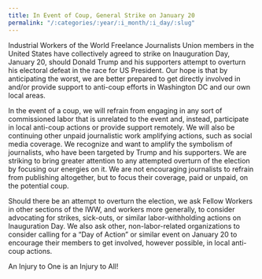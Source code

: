 ```yaml
---
title: In Event of Coup, General Strike on January 20
permalink: "/:categories/:year/:i_month/:i_day/:slug"
---
```

Industrial Workers of the World Freelance Journalists Union members in the United States have collectively agreed to strike on Inauguration Day, January 20, should Donald Trump and his supporters attempt to overturn his electoral defeat in the race for US President. Our hope is that by anticipating the worst, we are better prepared to get directly involved in and/or provide support to anti-coup efforts in Washington DC and our own local areas.

In the event of a coup, we will refrain from engaging in any sort of commissioned labor that is unrelated to the event and, instead, participate in local anti-coup actions or provide support remotely. We will also be continuing other unpaid journalistic work amplifying actions, such as social media coverage. We recognize and want to amplify the symbolism of journalists, who have been targeted by Trump and his supporters. We are striking to bring greater attention to any attempted overturn of the election by focusing our energies on it. We are not encouraging journalists to refrain from publishing altogether, but to focus their coverage, paid or unpaid, on the potential coup.

Should there be an attempt to overturn the election, we ask Fellow Workers in other sections of the IWW, and workers more generally, to consider advocating for strikes, sick-outs, or similar labor-withholding actions on Inauguration Day. We also ask other, non-labor-related organizations to consider calling for a “Day of Action” or similar event on January 20 to encourage their members to get involved, however possible, in local anti-coup actions.

An Injury to One is an Injury to All!
